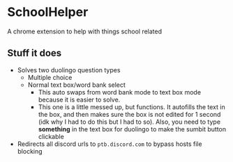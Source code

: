 # SchoolHelper
A chrome extension to help with things school related

## Stuff it does
- Solves two duolingo question types
  - Multiple choice
  - Normal text box/word bank select
    - This auto swaps from word bank mode to text box mode because it is easier to solve.
    - This one is a little messed up, but functions. It autofills the text in the box, and then makes sure the box is not edited for 1 second (idk why I had to do this but I had to so). Also, you need to type **something** in the text box for duolingo to make the sumbit button clickable
- Redirects all discord urls to `ptb.discord.com` to bypass hosts file blocking

